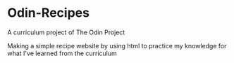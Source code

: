 # Odin-Recipes
A curriculum project of The Odin Project

Making a simple recipe website by using html to practice my knowledge for what I've learned from the curriculum